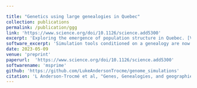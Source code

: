 ```yaml
---

title: "Genetics using large genealogies in Quebec"
collection: publications
permalink: /publication/ggg
link: 'https://www.science.org/doi/10.1126/science.add5300'
excerpt: 'Exploring the emergence of population structure in Quebec. [Version française ici!](/files/ggg_fr.pdf). Media coverage: [La Presse](https://www.lapresse.ca/actualites/sciences/2023-05-25/genetique/une-etude-confirme-l-effet-fondateur-au-saguenay-lac-saint-jean-et-en-beauce.php), [Radio-Canada](https://gravellab.github.io/files/ggg_fr.pdf)'
software_excerpt: 'Simulation tools conditioned on a genealogy are now part of [msprime](https://tskit.dev/msprime/docs/latest/ancestry.html#sec-ancestry-models-fixed-pedigree).'
date: 2023-05-09
venue: 'preprint'
paperurl:  'https://www.science.org/doi/10.1126/science.add5300'
softwarename: 'msprime'
github: 'https://github.com/LukeAndersonTrocme/genome_simulations'
citation: 'L Anderson-Trocmé et al, "Genes, Genealogies, and geographies of Quebec", Science 380, 849 (2023)'
---
```

